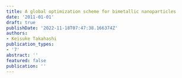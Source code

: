 ```yaml
---
title: A global optimization scheme for bimetallic nanoparticles
date: '2011-01-01'
draft: true
publishDate: '2022-11-18T07:47:38.166374Z'
authors:
- Keisuke Takahashi
publication_types:
- '7'
abstract: ''
featured: false
publication: ''
---
```


